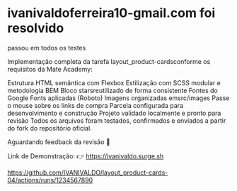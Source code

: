 # ivanivaldoferreira10-gmail.com         foi resolvido 
passou em todos os testes 

Implementação completa da tarefa layout_product-cardsconforme os requisitos da Mate Academy:

Estrutura HTML semântica com Flexbox
Estilização com SCSS modular e metodologia BEM
Bloco starsreutilizado de forma consistente
Fontes do Google Fonts aplicadas (Roboto)
Imagens organizadas emsrc/images
Passe o mouse sobre os links de compra
Parcela configurada para desenvolvimento e construção
Projeto validado localmente e pronto para revisão
Todos os arquivos foram testados, confirmados e enviados a partir do fork do repositório oficial.

Aguardando feedback da revisão 🙂

Link de Demonstração: 👉 https://ivanivaldo.surge.sh

https://github.com/IVANIVALDO/layout_product-cards-04/actions/runs/1234567890
